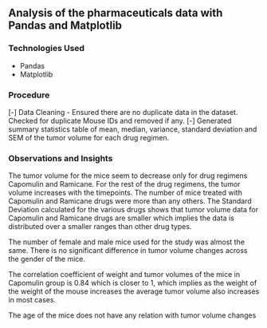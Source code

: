 ## Analysis of the pharmaceuticals data with Pandas and Matplotlib
### Technologies Used
- Pandas
- Matplotlib

### Procedure
[-] Data Cleaning - Ensured there are no duplicate data in the dataset. Checked for duplicate Mouse IDs and removed if any.
[-] Generated summary statistics table of mean, median, variance, standard deviation and SEM of the tumor volume for each drug regimen.


### Observations and Insights
The tumor volume for the mice seem to decrease only for drug regimens Capomulin and Ramicane. For the rest of the drug regimens, the tumor volume increases with the timepoints. The number of mice treated with Capomulin and Ramicane drugs were more than any others. The Standard Deviation calculated for the various drugs shows that tumor volume data for Capomulin and Ramicane drugs are smaller which implies the data is distributed over a smaller ranges than other drug types.

The number of female and male mice used for the study was almost the same. There is no significant difference in tumor volume changes across the gender of the mice.

The correlation coefficient of weight and tumor volumes of the mice in Capomulin group is 0.84 which is closer to 1, which implies as the weight of the weight of the mouse increases the average tumor volume also increases in most cases.

The age of the mice does not have any relation with tumor volume changes
